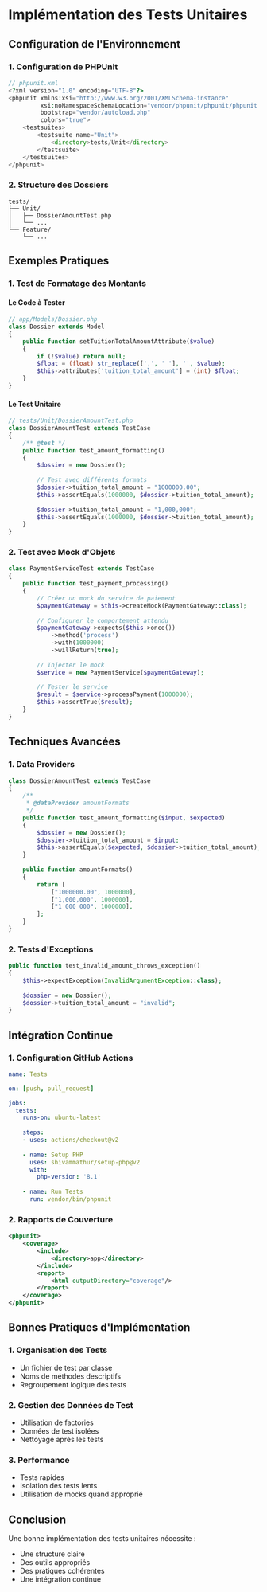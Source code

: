# Implémentation des Tests Unitaires

## Configuration de l'Environnement

### 1. Configuration de PHPUnit
```php
// phpunit.xml
<?xml version="1.0" encoding="UTF-8"?>
<phpunit xmlns:xsi="http://www.w3.org/2001/XMLSchema-instance"
         xsi:noNamespaceSchemaLocation="vendor/phpunit/phpunit/phpunit.xsd"
         bootstrap="vendor/autoload.php"
         colors="true">
    <testsuites>
        <testsuite name="Unit">
            <directory>tests/Unit</directory>
        </testsuite>
    </testsuites>
</phpunit>
```

### 2. Structure des Dossiers
```
tests/
├── Unit/
│   ├── DossierAmountTest.php
│   └── ...
└── Feature/
    └── ...
```

## Exemples Pratiques

### 1. Test de Formatage des Montants

#### Le Code à Tester
```php
// app/Models/Dossier.php
class Dossier extends Model
{
    public function setTuitionTotalAmountAttribute($value)
    {
        if (!$value) return null;
        $float = (float) str_replace([',', ' '], '', $value);
        $this->attributes['tuition_total_amount'] = (int) $float;
    }
}
```

#### Le Test Unitaire
```php
// tests/Unit/DossierAmountTest.php
class DossierAmountTest extends TestCase
{
    /** @test */
    public function test_amount_formatting()
    {
        $dossier = new Dossier();
        
        // Test avec différents formats
        $dossier->tuition_total_amount = "1000000.00";
        $this->assertEquals(1000000, $dossier->tuition_total_amount);
        
        $dossier->tuition_total_amount = "1,000,000";
        $this->assertEquals(1000000, $dossier->tuition_total_amount);
    }
}
```

### 2. Test avec Mock d'Objets

```php
class PaymentServiceTest extends TestCase
{
    public function test_payment_processing()
    {
        // Créer un mock du service de paiement
        $paymentGateway = $this->createMock(PaymentGateway::class);
        
        // Configurer le comportement attendu
        $paymentGateway->expects($this->once())
            ->method('process')
            ->with(1000000)
            ->willReturn(true);
            
        // Injecter le mock
        $service = new PaymentService($paymentGateway);
        
        // Tester le service
        $result = $service->processPayment(1000000);
        $this->assertTrue($result);
    }
}
```

## Techniques Avancées

### 1. Data Providers
```php
class DossierAmountTest extends TestCase
{
    /**
     * @dataProvider amountFormats
     */
    public function test_amount_formatting($input, $expected)
    {
        $dossier = new Dossier();
        $dossier->tuition_total_amount = $input;
        $this->assertEquals($expected, $dossier->tuition_total_amount);
    }
    
    public function amountFormats()
    {
        return [
            ["1000000.00", 1000000],
            ["1,000,000", 1000000],
            ["1 000 000", 1000000],
        ];
    }
}
```

### 2. Tests d'Exceptions
```php
public function test_invalid_amount_throws_exception()
{
    $this->expectException(InvalidArgumentException::class);
    
    $dossier = new Dossier();
    $dossier->tuition_total_amount = "invalid";
}
```

## Intégration Continue

### 1. Configuration GitHub Actions
```yaml
name: Tests

on: [push, pull_request]

jobs:
  tests:
    runs-on: ubuntu-latest
    
    steps:
    - uses: actions/checkout@v2
    
    - name: Setup PHP
      uses: shivammathur/setup-php@v2
      with:
        php-version: '8.1'
        
    - name: Run Tests
      run: vendor/bin/phpunit
```

### 2. Rapports de Couverture
```xml
<phpunit>
    <coverage>
        <include>
            <directory>app</directory>
        </include>
        <report>
            <html outputDirectory="coverage"/>
        </report>
    </coverage>
</phpunit>
```

## Bonnes Pratiques d'Implémentation

### 1. Organisation des Tests
- Un fichier de test par classe
- Noms de méthodes descriptifs
- Regroupement logique des tests

### 2. Gestion des Données de Test
- Utilisation de factories
- Données de test isolées
- Nettoyage après les tests

### 3. Performance
- Tests rapides
- Isolation des tests lents
- Utilisation de mocks quand approprié

## Conclusion
Une bonne implémentation des tests unitaires nécessite :
- Une structure claire
- Des outils appropriés
- Des pratiques cohérentes
- Une intégration continue
